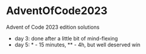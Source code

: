 # AdventOfCode2023
Advent of Code 2023 edition solutions

- day 3: done after a little bit of mind-flexing
- day 5: * - 15 minutes, ** - 4h, but well deserved win
